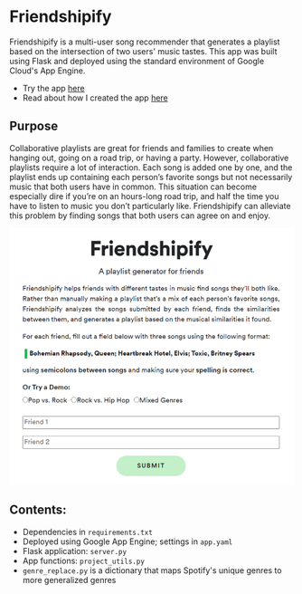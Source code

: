# Friendshipify

Friendshipify is a multi-user song recommender that generates a playlist based on the intersection of two users' music tastes.
This app was built using Flask and deployed using the standard environment of Google Cloud's App Engine.

* Try the app [here](https://friendshipify.com)
* Read about how I created the app [here](https://towardsdatascience.com/friendshipify-a-playlist-generator-for-friends-f79297f08b03)

## Purpose
Collaborative playlists are great for friends and families to create when hanging out, going on a road trip, or having a party. However, collaborative playlists require a lot of interaction. Each song is added one by one, and the playlist ends up containing each person’s favorite songs but not necessarily music that both users have in common. This situation can become especially dire if you’re on an hours-long road trip, and half the time you have to listen to music you don’t particularly like. Friendshipify can alleviate this problem by finding songs that both users can agree on and enjoy.


![img](img/app-home.PNG)

## Contents:
- Dependencies in `requirements.txt`
- Deployed using Google App Engine; settings in `app.yaml`
- Flask application: `server.py`
- App functions: `project_utils.py`
- `genre_replace.py` is a dictionary that maps Spotify's unique genres to more generalized genres



